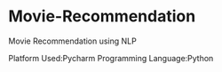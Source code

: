 # Movie-Recommendation
Movie Recommendation using NLP


Platform Used:Pycharm
Programming Language:Python

